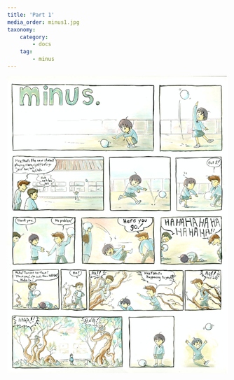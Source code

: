 ```yaml
---
title: 'Part 1'
media_order: minus1.jpg
taxonomy:
    category:
        - docs
    tag:
        - minus
---
```


![](minus1.jpg)